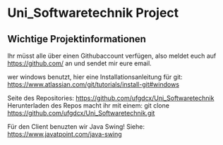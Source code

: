 # Uni_Softwaretechnik Project

## Wichtige Projektinformationen

Ihr müsst alle über einen Githubaccount verfügen, also meldet euch auf
https://github.com/
an und sendet mir eure email.

wer windows benutzt, hier eine Installationsanleitung für git:
https://www.atlassian.com/git/tutorials/install-git#windows

Seite des Repositories: https://github.com/ufgdcx/Uni_Softwaretechnik
Herunterladen des Repos macht ihr mit einem:
git clone https://github.com/ufgdcx/Uni_Softwaretechnik.git

Für den Client benuzten wir Java Swing!
Siehe: https://www.javatpoint.com/java-swing
